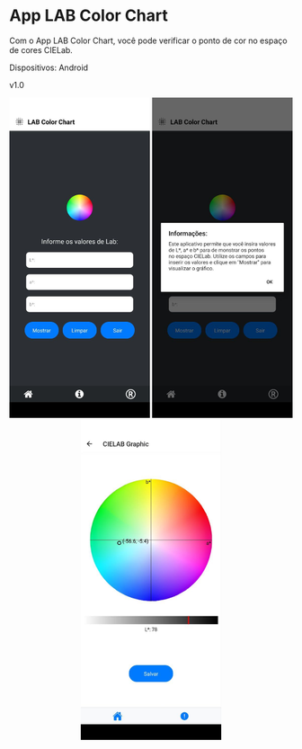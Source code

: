# App LAB Color Chart

Com o App LAB Color Chart, você pode verificar o ponto de cor no espaço de cores CIELab.

Dispositivos: Android

v1.0 

<p align="center">
  <img src="tela1.jpg" alt="Entrada de Dados" width="250"/>
  <img src="tela2.jpg" alt="Info" width="250"/>
  <img src="tela3.jpg" alt="Gráfico" width="250"/>
</p>
